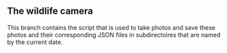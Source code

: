 ## The wildlife camera

This branch contains the script that is used to take photos and save these photos and their corresponding JSON files in subdirectoires that are named by the current date.
